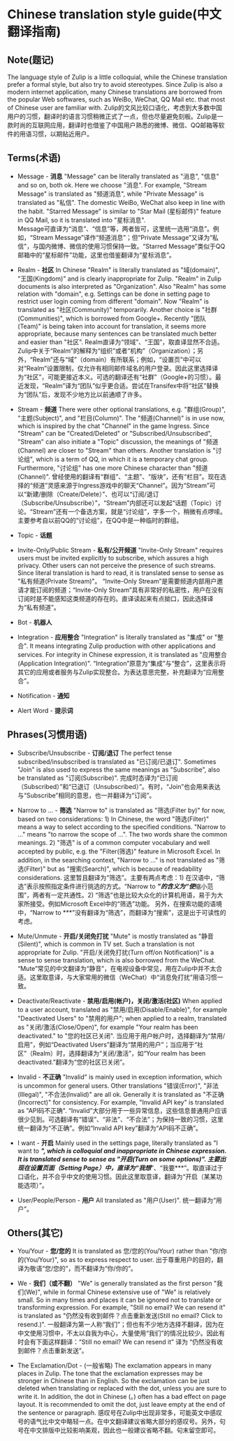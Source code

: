 # Chinese translation style guide(中文翻译指南)

## Note(题记)

The language style of Zulip is a little colloquial, while the Chinese translation prefer a formal style, but also try to avoid stereotypes. Since Zulip is also a modern internet application, many Chinese translations are borrowed from the popular Web softwares, such as WeiBo, WeChat, QQ Mail etc. that most of Chinese user are familiar with.
Zulip的文风比较口语化，考虑到大多数中国用户的习惯，翻译时的语言习惯稍微正式了一点，但也尽量避免刻板。Zulip是一款时尚的互联网应用，翻译时也借鉴了中国用户熟悉的微博、微信、QQ邮箱等软件的用语习惯，以期贴近用户。

## Terms(术语)

  * Message - **消息**
  "Message" can be literally translated as "消息", "信息" and so on, both ok. Here we choose "消息". For example, "Stream Message" is translated as "频道消息", while "Private Message" is translated as "私信". The domestic WeiBo, WeChat also keep in line with the habit. "Starred Message" is similar to "Star Mail (星标邮件)" feature in QQ Mail, so it is translated into "星标消息".  
  Message可直译为“消息”、“信息”等，两者皆可，这里统一选用“消息”。例如，“Stream Message”译作“频道消息”；但“Private Message”又译为“私信"，与国内微博、微信的使用习惯保持一致。“Starred Message”类似于QQ邮箱中的“星标邮件”功能，这里也借鉴翻译为“星标消息”。

  * Realm - **社区**
  In Chinese "Realm" is literally translated as "域(domain)", "王国(Kingdom)" and is clearly inappropriate for Zulip. "Realm" in Zulip documents is also interpreted as "Organization". Also "Realm" has some relation with "domain", e.g. Settings can be done in setting page to restrict user login coming from different "domain". Now "Realm" is translated as "社区(Community)" temporarily. Another choice is "社群(Communities)", which is borrowed from Google+. Recently "团队(Team)" is being taken into account for translation, it seems more appropriate, because many sentences can be translated much better and easier than "社区".  Realm直译为“领域”、“王国”，取直译显然不合适。Zulip中关于“Realm”的解释为“组织”或者“机构”（Organization）；另外，“Realm”还与“域”（domain）有所联系；例如，“设置页”中可以对“Realm”设置限制，仅允许有相同邮件域名的用户登录。因此这里选择译为“社区”，可能更接近本义。可选的翻译还有“社群”（Google+的习惯）。最近发现，“Realm”译为“团队”似乎更合适。尝试在Transifex中将“社区”替换为“团队”后，发现不少地方比以前通顺了许多。

  * Stream - **频道**
  There were other optional translations, e.g. "群组(Group)", "主题(Subject)", and "栏目(Column)". The "频道(Channel)" is in use now, which is inspired by the chat "Channel" in the game Ingress. Since "Stream" can be "Created/Deleted" or "Subscribed/Unsubscribed", "Stream" can also initiate a "Topic" discussion, the meanings of "频道(Channel) are closer to "Stream" than others. Another translation is "讨论组", which is a term of QQ, in which it is a temporary chat group. Furthermore, "讨论组" has one more Chinese character than "频道(Channel)".
  曾经使用的翻译有“群组”、“主题”、“版块”，还有“栏目”。现在选择的“频道”灵感来源于Ingress游戏中的聊天“Channel”。因为“Stream”可以“新建/删除（Create/Delete）”、也可以“订阅/退订（Subscribe/Unsubscribe）”，“Stream”内部还可以发起“话题（Topic）讨论。“Stream”还有一个备选方案，就是“讨论组”，字多一个，稍微有点啰嗦。主要参考自以前QQ的“讨论组”，在QQ中是一种临时的群组。

  * Topic - **话题**
  
  * Invite-Only/Public Stream - **私有/公开频道**
  "Invite-Only Stream" requires users must be invited explicitly to subscribe, which assures a high privacy. Other users can not perceive the presence of such streams. Since literal translation is hard to read, it is translated sense to sense as "私有频道(Private Stream)"。
  “Invite-Only Stream”是需要频道内部用户邀请才能订阅的频道；“Invite-Only Stream”具有非常好的私密性，用户在没有订阅时是不能感知这类频道的存在的。直译读起来有点拗口，因此选择译为“私有频道”。
  
  * Bot - **机器人**
  
  * Integration - **应用整合**
  "Integration" is literally translated as "集成" or "整合". It means integrating Zulip production with other applications and services. For integrity in Chinese expression, it is translated as "应用整合(Application Integration)".
  “Integration”原意为“集成”与“整合”，这里表示将其它的应用或者服务与Zulip实现整合。为表达意思完整，补充翻译为“应用整合”。
  
  * Notification - **通知**
  
  * Alert Word - **提示词**
  
## Phrases(习惯用语)

  * Subscribe/Unsubscribe - **订阅/退订**
  The perfect tense subscribed/insubscribed is translated as "已订阅/已退订". Sometimes "Join" is also used to express the same meanings as "Subscribe", also be translated as "订阅(Subscribe)".
  完成时态译为“已订阅（Subscribed）”和“已退订（Unsubscribed）”。有时，“Join”也会用来表达与“Subscribe”相同的意思，也一并翻译为“订阅”。
  
  * Narrow to ... - **筛选**
  "Narrow to" is translated as "筛选(Filter by)" for now, based on two considerations: 1) In Chinese, the word "筛选(Filter)" means a way to select according to the specified conditions. "Narrow to ..." means "to narrow the scope of ...". The two words share the common meanings. 2) "筛选" is of a common computer vocabulary and well accepted by public, e.g. the "Filter(筛选)" feature in Microsoft Excel.
  In addition, in the searching context, "Narrow to ..." is not translated as "筛选(Filter)" but as "搜索(Search)", which is because of readability considerations.
  这里暂且翻译为“筛选”。主要有两点考虑：1) 在汉语中，“筛选”表示按照指定条件进行挑选的方式。“Narrow to ***”的含义为“使***缩小范围”，两者有一定共通性。2) “筛选”也是比较大众化的计算机用语，易于为大家所接受。例如Microsoft Excel中的“筛选”功能。
  另外，在搜索功能的语境中，“Narrow to ***”没有翻译为“筛选”，而翻译为“搜索”，这是出于可读性的考虑。
  
  * Mute/Unmute - **开启/关闭免打扰**
  "Mute" is mostly translated as "静音(Silent)", which is common in TV set.  Such a translation is not appropriate for Zulip. "开启/关闭免打扰(Turn off/on Notification)" is a sense to sense translation, which is also borrowed from the WeChat.
  “Mute”常见的中文翻译为“静音”，在电视设备中常见，用在Zulip中并不太合适。这里取意译，与大家常用的微信（WeChat）中“消息免打扰”用语习惯一致。
  
  * Deactivate/Reactivate - **禁用/启用(帐户)，关闭/激活(社区)**
  When applied to a user account, translated as "禁用/启用(Disable/Enable)", for example "Deactivated Users" to "禁用的用户"; when applied to a realm, translated as "关闭/激活(Close/Open)", for example "Your realm has been deactivated." to "您的社区已关闭".
  当应用于用户帐户时，选择翻译为“禁用/启用”，例如“Deactivated Users”翻译为“禁用的用户”；当应用于“社区”（Realm）时，选择翻译为“关闭/激活”，如“Your realm has been deactivated.”翻译为“您的社区已关闭”。

  * Invalid - **不正确**
  "Invalid" is mainly used in exception information, which is uncommon for general users. Other translations "错误(Error)", "非法(Illegal)", "不合法(Invalid)" are all ok. Generally it is translated as "不正确(Incorrect)" for consistency. For example, "Invalid API key" is translated as "API码不正确". “Invalid”大部分用于一些异常信息，这些信息普通用户应该很少见到。可选翻译有“错误”、“非法”、“不合法”；为保持一致的习惯，这里统一翻译为“不正确”。例如“Invalid API key”翻译为“API码不正确”。
  
  * I want - **开启**
  Mainly used in the settings page, literally translated as "I want to ***", which is colloquial and inappropriate in Chinese expression. It is translated sense to sense as "开启(Turn on some options)".
  主要出现在设置页面（Setting Page）中，直译为“我想***”、“我要***”。取直译过于口语化，并不合乎中文的使用习惯。因此这里取意译，翻译为“开启（某某功能选项）”。
  
  * User/People/Person - **用户**
  All translated as "用户(User)".
  统一翻译为“用户”。
  
 ## Others(其它)
 
  * You/Your - **您/您的**
  It is translated as 您/您的(You/Your) rather than "你/你的(You/Your)", so as to express respect to user.
  出于尊重用户的目的，翻译为敬语“您/您的”，而不翻译为“你/你的”。

  * We - **我们（或不翻）**
  "We" is generally translated as the first person "我们(We)", while in formal Chinese extensive use of "We" is relatively small. So in many times and places it can be ignored not to translate or transforming expression. For example, "Still no email? We can resend it" is translated as "仍然没有收到邮件？点击重新发送(Still no email? Click to resend.)".
  一般翻译为第一人称“我们”；但也有不少地方选择不翻译，因为在中文使用习惯中，不太以自我为中心，大量使用“我们”的情况比较少。因此有时会有下面这样翻译：“Still no email? We can resend it” 译为 “仍然没有收到邮件？点击重新发送”。
  
  * The Exclamation/Dot - (一般省略)
  The exclamation appears in many places in Zulip. The tone that the exclamation expresses may be stronger in Chinese than in English. So the exclamation can be just deleted when translating or replaced with the dot, unless you are sure to write it. In addition, the dot in Chinese (。) often has a bad effect on page layout. It is recommended to omit the dot, just leave empty at the end of the sentence or paragraph.
  感叹号在Zulip中出现非常多，可能英文中感叹号的语气比中文中略轻一点。在中文翻译建议省略大部分的感叹号。另外，句号在中文排版中比较影响美观，因此也一般建议省略不翻。句末留空即可。